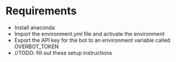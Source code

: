 # Requirements
- Install anaconda
- Import the environment.yml file and activate the environment
- Export the API key for the bot to an environment variable called OVERBOT_TOKEN
- //TODO: fill out these setup instructions
